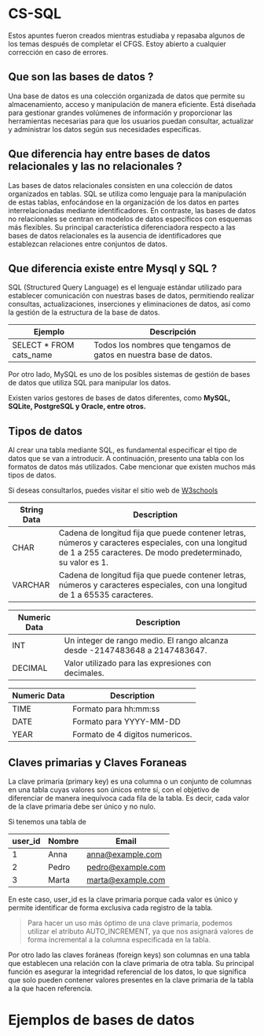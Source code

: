 # CS-SQL
Estos apuntes fueron creados mientras estudiaba y repasaba algunos de los temas después de completar el CFGS. Estoy abierto a cualquier corrección en caso de errores.

## <strong>Que son las bases de datos ?</strong>
  
Una base de datos es una colección organizada de datos que permite su almacenamiento, acceso y manipulación de manera eficiente. Está diseñada para gestionar grandes volúmenes de información y proporcionar las herramientas necesarias para que los usuarios puedan consultar, actualizar y administrar los datos según sus necesidades específicas.

## <strong>Que diferencia hay entre bases de datos relacionales y las no relacionales ?</strong>
Las bases de datos relacionales consisten en una colección de datos organizados en tablas. SQL se utiliza como lenguaje para la manipulación de estas tablas, enfocándose en la organización de los datos en partes interrelacionadas mediante identificadores. En contraste, las bases de datos no relacionales se centran en modelos de datos específicos con esquemas más flexibles. Su principal característica diferenciadora respecto a las bases de datos relacionales es la ausencia de identificadores que establezcan relaciones entre conjuntos de datos.

## <strong>Que diferencia existe entre Mysql y SQL ? </strong>
  
SQL (Structured Query Language) es el lenguaje estándar utilizado para establecer comunicación con nuestras bases de datos, permitiendo realizar consultas, actualizaciones, inserciones y eliminaciones de datos, así como la gestión de la estructura de la base de datos.
  
| Ejemplo | Descripción |
| --- | --- |
| SELECT * FROM cats_name | Todos los nombres que tengamos de gatos en nuestra base de datos.

Por otro lado, MySQL es uno de los posibles sistemas de gestión de bases de datos que utiliza SQL para manipular los datos.   
  
Existen varios gestores de bases de datos diferentes, como <strong>MySQL, SQLite, PostgreSQL y Oracle, entre otros.</strong>

## Tipos de datos

Al crear una tabla mediante SQL, es fundamental especificar el tipo de datos que se van a introducir. A continuación, presento una tabla con los formatos de datos más utilizados. Cabe mencionar que existen muchos más tipos de datos.
  
Si deseas consultarlos, puedes visitar el sitio web de [W3schools](https://www.w3schools.com/sql/sql_datatypes.asp)

| String Data | Description |     
| --- | --- |                      
| CHAR| Cadena de longitud fija que puede contener letras, números y caracteres especiales, con una longitud de 1 a 255 caracteres. De modo predeterminado, su valor es 1. |              
| VARCHAR | Cadena de longitud fija que puede contener letras, números y caracteres especiales, con una longitud de 1 a 65535 caracteres.|

| Numeric Data | Description |
| --- | --- |
| INT|  Un integer de rango medio. El rango alcanza desde -2147483648 a 2147483647.|
| DECIMAL | Valor utilizado para las expresiones con decimales. |

| Numeric Data | Description |
| --- | --- |
| TIME| Formato para hh:mm:ss |
| DATE | Formato para YYYY-MM-DD |
| YEAR | Formato de 4 digitos numericos. |

## Claves primarias y Claves Foraneas

La clave primaria (primary key) es una columna o un conjunto de columnas en una tabla cuyas valores son únicos entre sí, con el objetivo de diferenciar de manera inequívoca cada fila de la tabla. Es decir, cada valor de la clave primaria debe ser único y no nulo.

Si tenemos una tabla de  

| user_id | Nombre | Email |        
| --- | --- | --- |                        
| 1|  Anna|  anna@example.com|             
| 2|  Pedro|  pedro@example.com|
| 3|  Marta|  marta@example.com|
 

En este caso, user_id es la clave primaria porque cada valor es único y permite identificar de forma exclusiva cada registro de la tabla.

> Para hacer un uso más óptimo de una clave primaria, podemos utilizar el atributo AUTO_INCREMENT, ya que nos asignará valores de forma incremental a la columna especificada en la tabla.

Por otro lado las claves foráneas (foreign keys) son columnas en una tabla que establecen una relación con la clave primaria de otra tabla. Su principal función es asegurar la integridad referencial de los datos, lo que significa que solo pueden contener valores presentes en la clave primaria de la tabla a la que hacen referencia.

# Ejemplos de bases de datos
